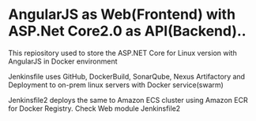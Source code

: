# AngularJS as Web(Frontend) with ASP.Net Core2.0 as API(Backend)..

This repiository used to store the ASP.NET Core for Linux version with AngularJS in Docker environment

Jenkinsfile uses GitHub, DockerBuild, SonarQube, Nexus Artifactory and Deployment to on-prem linux servers with Docker service(swarm)

Jenkinsfile2 deploys the same to Amazon ECS cluster using Amazon ECR for Docker Registry. Check Web module Jenkinsfile2
